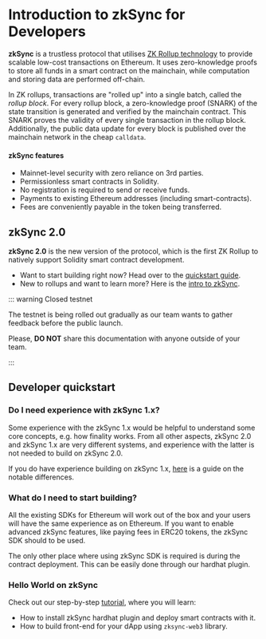 # Introduction to zkSync for Developers

**zkSync** is a trustless protocol that utilises [ZK Rollup technology](./concepts.md#what-are-zk-rollups) to provide scalable low-cost transactions on Ethereum. It uses zero-knowledge proofs to store all funds in a smart
contract on the mainchain, while computation and storing data are performed off-chain.

In ZK rollups, transactions are "rolled up" into a single batch, called the _rollup block_.
For every rollup block, a zero-knowledge proof (SNARK) of the state transition is generated and verified by the mainchain contract.
This SNARK proves the validity of every single transaction in the rollup block.
Additionally, the public data update for every block is published over the mainchain network in the cheap `calldata`.

#### zkSync features

- Mainnet-level security with zero reliance on 3rd parties.
- Permissionless smart contracts in Solidity.
- No registration is required to send or receive funds.
- Payments to existing Ethereum addresses (including smart-contracts).
- Fees are conveniently payable in the token being transferred.

## zkSync 2.0

**zkSync 2.0** is the new version of the protocol, which is the first ZK Rollup to natively support Solidity smart contract development.

- Want to start building right now? Head over to the [quickstart guide](#developer-quickstart).
- New to rollups and want to learn more? Here is the [intro to zkSync](./concepts).

::: warning Closed testnet

The testnet is being rolled out gradually as our team wants to gather feedback before the public launch.

Please, **DO NOT** share this documentation with anyone outside of your team.

:::

## Developer quickstart

### Do I need experience with zkSync 1.x?

Some experience with the zkSync 1.x would be helpful to understand some core concepts, e.g. how finality works. From all other aspects, zkSync 2.0 and zkSync 1.x are very different systems, and experience with the latter is not needed to build on zkSync 2.0.

If you do have experience building on zkSync 1.x, [here](./v1-vs-v2.md) is a guide on the notable differences.

### What do I need to start building?

All the existing SDKs for Ethereum will work out of the box and your users will have the same experience as on Ethereum. If you want to enable advanced zkSync features, like paying fees in ERC20 tokens, the zkSync SDK should to be used.

The only other place where using zkSync SDK is required is during the contract deployment. This can be easily done through our hardhat plugin.

### Hello World on zkSync

Check out our step-by-step [tutorial](./tutorials/basic), where you will learn:

- How to install zkSync hardhat plugin and deploy smart contracts with it.
- How to build front-end for your dApp using `zksync-web3` library.

<!-- ### Transaction types -->

<!--

Sidenote: These protocol details are mostly relevant when the zkPorter part is available:

The main part of zkSync 2.0 is the state tree. It's a sparse Merkle tree with a depth of 265, which holds account states. The topmost 8 bits denote the type of the protocol to be used (0 stands for `zkRollup` and 1 stands for `zkPorter`, the rest 254 types are reserved for the future). Each protocol has a storage space of `2^256` slots.

_Note:_ Each account exists in each subtree at the same time, e.g. account can have its funds stored in cold reserve in the zkRollup part and have all trading done on the zkPorter side.

-->
